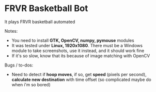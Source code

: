 # FRVR Basketball Bot

It plays FRVR basketball automated

Notes:
 * You need to install <b>GTK, OpenCV, numpy, pymouse</b> modules
 * It was tested under <b>Linux, 1920x1080</b>. There must be a Windows module to take screenshots, use it instead, and it should work fine
 * If it's so slow, know that its because of image matching with OpenCV

Bugs / to-dos:
* Need to detect if <b>hoop moves</b>, if so, get <b>speed</b> (pixels per second), <b>calculate new destination</b> with time offset (so complicated maybe do when i'm so bored)